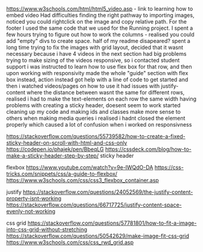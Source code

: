 https://www.w3schools.com/html/html5_video.asp - link to learning how to embed video
Had difficulties finding the right pathway to importing images, noticed you could rightclick on the image and copy relative path.
For the footer I used the same code that we used for the Running project.
I spent a few hours trying to figure out how to work the columns - realised you could add "empty" divs to create space. 
half of my readme disapeared?
spent a long time trying to fix the images with grid layout, decided that it wasnt necessary because i have 4 videos in the next section
had big problems trying to make sizing of the videos responsive, so i contacted student support 
i was instructed to learn how to use flex box for that row, and then upon working with responsivity made the whole "guide" section with flex box instead, action instead got help with a line of code to get started and then i watched videos/pages on how to use it
had issues with justify-content where the distance between wasnt the same for different rows, realised i had to make the text-elements on each row the same width
having problems with creating a sticky header, doesent seem to work
started cleaning up my code and making ids and classes make more sense to others
when making media queries i realised i hadnt closed the element properly which caused a lot of confusion when i worked on responsivness 

https://stackoverflow.com/questions/55739582/how-to-create-a-fixed-sticky-header-on-scroll-with-html-and-css-only
https://codepen.io/phajek/pen/BbeqLG
https://cssdeck.com/blog/how-to-make-a-sticky-header-step-by-step/
sticky header

flexbox 
https://www.youtube.com/watch?v=9e-lWQdO-DA
https://css-tricks.com/snippets/css/a-guide-to-flexbox/
https://www.w3schools.com/css/css3_flexbox_container.asp

justify
https://stackoverflow.com/questions/24052569/the-justify-content-property-isnt-working
https://stackoverflow.com/questions/66717725/justify-content-space-evenly-not-working

css grid
https://stackoverflow.com/questions/57781801/how-to-fit-a-image-into-css-grid-without-stretching
https://stackoverflow.com/questions/50542629/make-image-fit-css-grid
https://www.w3schools.com/css/css_rwd_grid.asp


